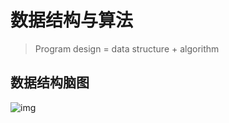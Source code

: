 # 数据结构与算法

> Program design = data structure + algorithm

## 数据结构脑图

![img](https://gitee.com/PENG_YUE/myImg/raw/master/uPic/oCK9vq.png)
